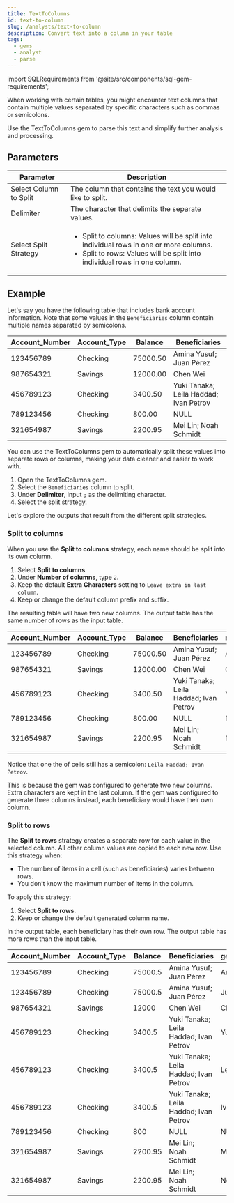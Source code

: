 ```yaml
---
title: TextToColumns
id: text-to-column
slug: /analysts/text-to-column
description: Convert text into a column in your table
tags:
  - gems
  - analyst
  - parse
---
```


import SQLRequirements from '@site/src/components/sql-gem-requirements';

<SQLRequirements
  sql_package_name="ProphecyDatabricksSqlBasics"
  sql_package_version="0.0.4+"
/>

When working with certain tables, you might encounter text columns that contain multiple values separated by specific characters such as commas or semicolons.

Use the TextToColumns gem to parse this text and simplify further analysis and processing.

## Parameters

| Parameter              | Description                                                                                                                                                                                              |
| ---------------------- | -------------------------------------------------------------------------------------------------------------------------------------------------------------------------------------------------------- |
| Select Column to Split | The column that contains the text you would like to split.                                                                                                                                               |
| Delimiter              | The character that delimits the separate values.                                                                                                                                                         |
| Select Split Strategy  | <ul class="table-list"><li>Split to columns: Values will be split into individual rows in one or more columns.</li><li>Split to rows: Values will be split into individual rows in one column.</li></ul> |

## Example

Let's say you have the following table that includes bank account information. Note that some values in the `Beneficiaries` column contain multiple names separated by semicolons.

<div class="table-example">

| Account_Number | Account_Type | Balance  | Beneficiaries                          |
| -------------- | ------------ | -------- | -------------------------------------- |
| 123456789      | Checking     | 75000.50 | Amina Yusuf; Juan Pérez                |
| 987654321      | Savings      | 12000.00 | Chen Wei                               |
| 456789123      | Checking     | 3400.50  | Yuki Tanaka; Leila Haddad; Ivan Petrov |
| 789123456      | Checking     | 800.00   | NULL                                   |
| 321654987      | Savings      | 2200.95  | Mei Lin; Noah Schmidt                  |

</div>

You can use the TextToColumns gem to automatically split these values into separate rows or columns, making your data cleaner and easier to work with.

1. Open the TextToColumns gem.
1. Select the `Beneficiaries` column to split.
1. Under **Delimiter**, input `;` as the delimiting character.
1. Select the split strategy.

Let's explore the outputs that result from the different split strategies.

### Split to columns

When you use the **Split to columns** strategy, each name should be split into its own column.

1. Select **Split to columns**.
1. Under **Number of columns**, type `2`.
1. Keep the default **Extra Characters** setting to `Leave extra in last column`.
1. Keep or change the default column prefix and suffix.

The resulting table will have two new columns. The output table has the same number of rows as the input table.

<div class="table-example">

| Account_Number | Account_Type | Balance  | Beneficiaries                          | root_1_generated | root_2_generated          |
| -------------- | ------------ | -------- | -------------------------------------- | ---------------- | ------------------------- |
| 123456789      | Checking     | 75000.50 | Amina Yusuf; Juan Pérez                | Amina Yusuf      | Juan Pérez                |
| 987654321      | Savings      | 12000.00 | Chen Wei                               | Chen Wei         | NULL                      |
| 456789123      | Checking     | 3400.50  | Yuki Tanaka; Leila Haddad; Ivan Petrov | Yuki Tanaka      | Leila Haddad; Ivan Petrov |
| 789123456      | Checking     | 800.00   | NULL                                   | NULL             | NULL                      |
| 321654987      | Savings      | 2200.95  | Mei Lin; Noah Schmidt                  | Mei Lin          | Noah Schmidt              |

</div>

Notice that one the of cells still has a semicolon: `Leila Haddad; Ivan Petrov`.

This is because the gem was configured to generate two new columns. Extra characters are kept in the last column. If the gem was configured to generate three columns instead, each beneficiary would have their own column.

### Split to rows

The **Split to rows** strategy creates a separate row for each value in the selected column. All other column values are copied to each new row. Use this strategy when:

- The number of items in a cell (such as beneficiaries) varies between rows.
- You don’t know the maximum number of items in the column.

To apply this strategy:

1. Select **Split to rows**.
1. Keep or change the default generated column name.

In the output table, each beneficiary has their own row. The output table has more rows than the input table.

<div class="table-example">

| Account_Number | Account_Type | Balance | Beneficiaries                          | generated_column |
| -------------- | ------------ | ------- | -------------------------------------- | ---------------- |
| 123456789      | Checking     | 75000.5 | Amina Yusuf; Juan Pérez                | Amina Yusuf      |
| 123456789      | Checking     | 75000.5 | Amina Yusuf; Juan Pérez                | Juan Pérez       |
| 987654321      | Savings      | 12000   | Chen Wei                               | Chen Wei         |
| 456789123      | Checking     | 3400.5  | Yuki Tanaka; Leila Haddad; Ivan Petrov | Yuki Tanaka      |
| 456789123      | Checking     | 3400.5  | Yuki Tanaka; Leila Haddad; Ivan Petrov | Leila Haddad     |
| 456789123      | Checking     | 3400.5  | Yuki Tanaka; Leila Haddad; Ivan Petrov | Ivan Petrov      |
| 789123456      | Checking     | 800     | NULL                                   | NULL             |
| 321654987      | Savings      | 2200.95 | Mei Lin; Noah Schmidt                  | Mei Lin          |
| 321654987      | Savings      | 2200.95 | Mei Lin; Noah Schmidt                  | Noah Schmidt     |

</div>
